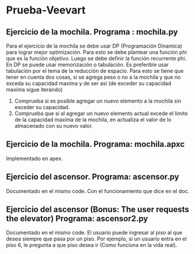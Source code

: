 # Prueba-Veevart
## Ejercicio de la mochila. Programa : mochila.py
Para el ejercicio de la mochila se debe usar DP (Programación Dinamica) para lograr mejor optimización.
Para esto se debe plantear una función phi que es la función objetivo. Luego se debe definir la función recurrente phi. En DP se puede usar memorización o tabulación. Es preferible usar tabulación por el tema de la reducción de espacio.
Para esto se tiene que tener en cuenta dos cosas, si se agrega peso o no a la mochila y que no exceda su capacidad maxima y de ser así (de exceder su capacidad maxima sigue iterando)
1. Comprueba si es posible agregar un nuevo elemento a la mochila sin exceder su capacidad.
2. Comprueba que si al agregar un nuevo elemento actual excede el limite de la capacidad maxima de la mochila, en actualiza el valor de lo almacenado con su nuevo valor.
## Ejercicio de la mochila. Programa: mochila.apxc
Implementado en apex.

## Ejercicio del ascensor. Programa: ascensor.py
Documentado en el mismo code. Con el funcionamiento que dice en el doc.

## Ejercicio del ascensor (Bonus: The user requests the elevator) Programa: ascensor2.py
Documentado en el mismo code.
El usuario puede ingresar al piso al que desea siempre que pasa por un piso. Por ejemplo, si un usuario entra en el piso 6, le pregunta a que piso desea ir (Como funciona en la vida real).
